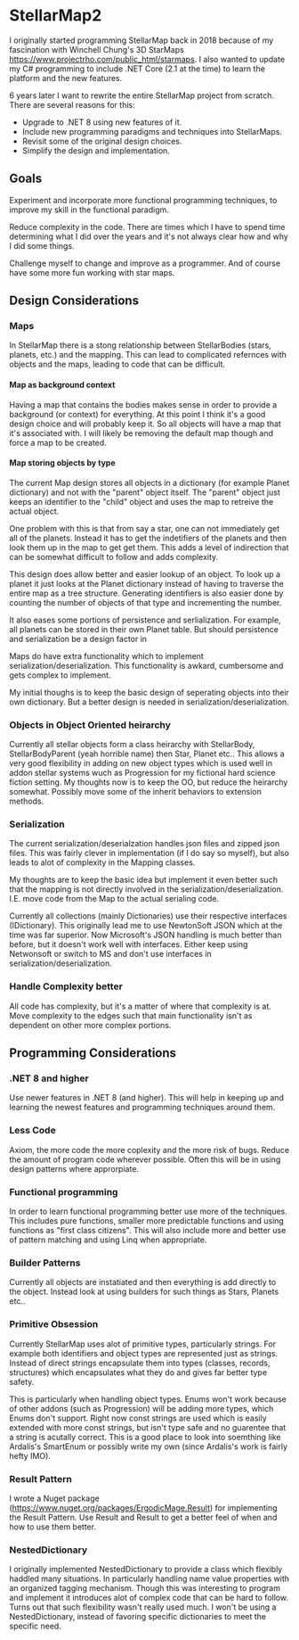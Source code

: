 # StellarMap2
I originally started programming StellarMap back in 2018 because of my fascination with Winchell Chung's 3D StarMaps https://www.projectrho.com/public_html/starmaps. I also wanted to update my C# programming to include .NET Core (2.1 at the time) to learn the platform and the new features.

6 years later I want to rewrite the entire StellarMap project from scratch. There are several reasons for this:

* Upgrade to .NET 8 using new features of it.
* Include new programming paradigms and techniques into StellarMaps.
* Revisit some of the original design choices.
* Simplify the design and implementation.


## Goals
Experiment and incorporate more functional programming techniques, to improve my skill in the functional paradigm.

Reduce complexity in the code. There are times which I have to spend time determining what I did over the years and it's not always clear how and why I did some things.

Challenge myself to change and improve as a programmer. And of course have some more fun working with star maps.

## Design Considerations

### Maps
In StellarMap there is a stong relationship between StellarBodies (stars, planets, etc.) and the mapping. This can lead to complicated refernces with objects and the maps, leading to code that can be difficult.

#### Map as background context
Having a map that contains the bodies makes sense in order to provide a background (or context) for everything. At this point I think it's a good design choice and will probably keep it. So all objects will have a map that it's associated with. 
I will likely be removing the default map though and force a map to be created.

#### Map storing objects by type
The current Map design stores all objects in a dictionary (for example Planet dictionary) and not with the "parent" object itself. The "parent" object just keeps an identifier to the "child" object and uses the map to retreive the actual object.

One problem with this is that from say a star, one can not immediately get all of the planets. Instead it has to get the indetifiers of the planets and then look them up in the map to get get them. This adds a level of indirection that can be somewhat difficult to follow and adds complexity.

This design does allow better and easier lookup of an object. To look up a planet it just looks at the Planet dictionary instead of having to traverse the entire map as a tree structure. Generating identifiers is also easier done by counting the number of objects of that type and incrementing the number.

It also eases some portions of persistence and serlialization. For example, all planets can be stored in their own Planet table. But should persistence and serialization be a design factor in

Maps do have extra functionality which to implement serialization/deserialization. This functionality is awkard, cumbersome and gets complex to implement.

My initial thoughs is to keep the basic design of seperating objects into their own dictionary. But a better design is needed in serialization/deserialization.

### Objects in Object Oriented heirarchy
Currently all stellar objects form a class heirarchy with StellarBody, StellarBodyParent (yeah horrible name) then Star, Planet etc..
This allows a very good flexibility in adding on new object types which is used well in addon stellar systems wuch as Progression for my fictional hard science fiction setting.
My thoughts now is to keep the OO, but reduce the heirarchy somewhat. Possibly move some of the inherit behaviors to extension methods.

### Serialization
The current serialization/deserialzation handles json files and zipped json files. This was fairly clever in implementation (if I do say so myself), but also leads to alot of complexity in the Mapping classes.

My thoughts are to keep the basic idea but implement it even better such that the mapping is not directly involved in the serialization/deserialization. I.E. move code from the Map to the actual serialing code.

Currently all collections (mainly Dictionaries) use their respective interfaces (IDictionary). This originally lead me to use NewtonSoft JSON which at the time was far superior. Now Microsoft's JSON handling is much better than before, but it doesn't work well with interfaces. Either keep using Netwonsoft or switch to MS and don't use interfaces in serialization/deserialization.

### Handle Complexity better
All code has complexity, but it's a matter of where that complexity is at. Move complexity to the edges such that main functionality isn't as dependent on other more complex portions.

## Programming Considerations
### .NET 8 and higher
Use newer features in .NET 8 (and higher). This will help in keeping up and learning the newest features and programming techniques around them.

### Less Code
Axiom, the more code the more coplexity and the more risk of bugs. Reduce the amount of program code wherever possible. Often this will be in using design patterns where approrpiate.

### Functional programming
In order to learn functional programming better use more of the techniques. This includes pure functions, smaller more predictable functions and using functions as "first class citizens". This will also include more and better use of pattern matching and using Linq when appropriate.

### Builder Patterns
Currently all objects are instatiated and then everything is add directly to the object. Instead look at using builders for such things as Stars, Planets etc..

### Primitive Obsession
Currently StellarMap uses alot of primitive types, particularly strings. For example both identifiers and object types are represented just as strings. Instead of direct strings encapsulate them into types (classes, records, structures) which encapsulates what they do and gives far better type safety.

This is particularly when handling object types. Enums won't work because of other addons (such as Progression) will be adding more types, which Enums don't support. Right now const strings are used which is easily extended with more const strings, but isn't type safe and no guarentee that a string is acutally correct. This is a good place to look into soemthing like Ardalis's SmartEnum or possibly write my own (since Ardalis's work is fairly hefty IMO).

### Result Pattern
I wrote a Nuget package (https://www.nuget.org/packages/ErgodicMage.Result) for implementing the Result Pattern. Use Result and Result<T> to get a better feel of when and how to use them better.

### NestedDictionary
I originally implemented NestedDictionary to provide a class which flexibly haddled many situations. In particularly handling name value properties with an organized tagging mechanism. Though this was interesting to program and implement it introduces alot of complex code that can be hard to follow. Turns out that such flexibility wasn't really used much. I won't be using a NestedDictionary, instead of favoring specific dictionaries to meet the specific need.